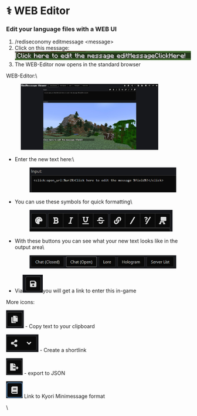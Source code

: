 # ⚕️ WEB Editor

### Edit your language files with a WEB UI

1. /rediseconomy editmessage \<message>
2. Click on this message:\
   &#x20;![](<../.gitbook/assets/image (7).png>)
3. The WEB-Editor now opens in the standard browser

WEB-Editor:\


<figure><img src="../.gitbook/assets/image (8).png" alt="" width="375"><figcaption></figcaption></figure>

*   Enter the new text here:\


    <figure><img src="../.gitbook/assets/image (11).png" alt=""><figcaption></figcaption></figure>
*   You can use these symbols for quick formatting\


    <figure><img src="../.gitbook/assets/image (12).png" alt=""><figcaption></figcaption></figure>
*   With these buttons you can see what your new text looks like in the output area\


    <figure><img src="../.gitbook/assets/image (13).png" alt=""><figcaption></figcaption></figure>
* Via![](<../.gitbook/assets/image (14).png>)you will get a link to enter this in-game

More icons:

![](<../.gitbook/assets/image (16).png>) -  Copy text to your clipboard

![](<../.gitbook/assets/image (17).png>)  -  Create a shortlink

![](<../.gitbook/assets/image (20).png>) -  export to JSON

![](<../.gitbook/assets/image (22).png>) Link to Kyori Minimessage format





\
